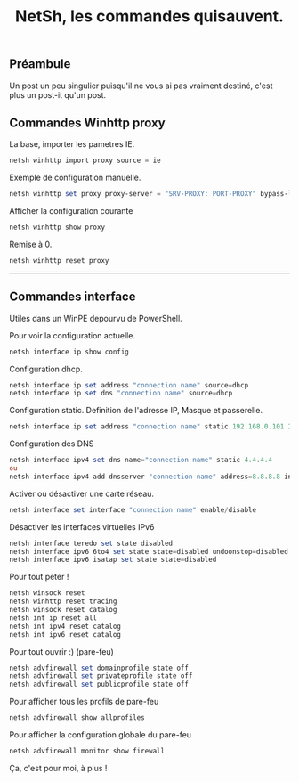 ﻿---
title: "NetSh, les commandes quisauvent."
excerpt: "L'essentiel des commandes NetSh qui peuvent vous sauver quand PowerShell n'est pas là."
category: PowerShell
classes: wide
comments: true
tags: 
  - NetSH
  - Tips
  - WinHTTP

---

## Préambule

Un post un peu singulier puisqu'il ne vous ai pas vraiment destiné, c'est plus un post-it qu'un post.

## Commandes Winhttp proxy

La base, importer les pametres IE.

```powershell
netsh winhttp import proxy source = ie
```


Exemple de configuration manuelle.

```powershell
netsh winhttp set proxy proxy-server = "SRV-PROXY: PORT-PROXY" bypass-list = "192.168.1.*; *.home"
```


Afficher la configuration courante

```powershell
netsh winhttp show proxy
```


Remise à 0.

```powershell
netsh winhttp reset proxy
```


---

## Commandes interface

Utiles dans un WinPE depourvu de PowerShell.

Pour voir la configuration actuelle.

```powershell
netsh interface ip show config
```


Configuration dhcp.

```powershell
netsh interface ip set address "connection name" source=dhcp
netsh interface ip set dns "connection name" source=dhcp
```


Configuration static. Definition de l'adresse IP, Masque et passerelle.

```powershell
netsh interface ip set address "connection name" static 192.168.0.101 255.255.255.0 192.168.0.1
```



Configuration des DNS

```powershell
netsh interface ipv4 set dns name="connection name" static 4.4.4.4
ou
netsh interface ipv4 add dnsserver "connection name" address=8.8.8.8 index=2
```


Activer ou désactiver une carte réseau.

```powershell
netsh interface set interface "connection name" enable/disable
```


Désactiver les interfaces virtuelles IPv6

```powershell
netsh interface teredo set state disabled
netsh interface ipv6 6to4 set state state=disabled undoonstop=disabled
netsh interface ipv6 isatap set state state=disabled
```


Pour tout peter !

```powershell
netsh winsock reset
netsh winhttp reset tracing
netsh winsock reset catalog
netsh int ip reset all
netsh int ipv4 reset catalog
netsh int ipv6 reset catalog
```


Pour tout ouvrir :) (pare-feu)

```powershell
netsh advfirewall set domainprofile state off
netsh advfirewall set privateprofile state off
netsh advfirewall set publicprofile state off
```


Pour afficher tous les profils de pare-feu

```powershell
netsh advfirewall show allprofiles
```


Pour afficher la configuration globale du pare-feu

```powershell
netsh advfirewall monitor show firewall
```

Ça, c'est pour moi, à plus !